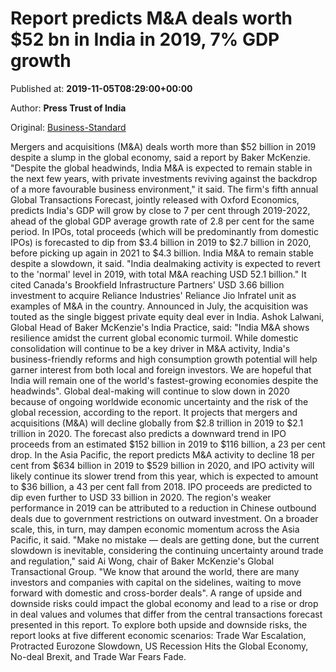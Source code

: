 
# Report predicts M&A deals worth $52 bn in India in 2019, 7% GDP growth

Published at: **2019-11-05T08:29:00+00:00**

Author: **Press Trust of India**

Original: [Business-Standard](https://www.business-standard.com/article/companies/report-predicts-m-a-deals-worth-52-bn-in-india-in-2019-7-gdp-growth-119110500761_1.html)

Mergers and acquisitions (M&A) deals worth more than $52 billion in 2019 despite a slump in the global economy, said a report by Baker McKenzie.
"Despite the global headwinds, India M&A is expected to remain stable in the next few years, with private investments reviving against the backdrop of a more favourable business environment," it said.
The firm's fifth annual Global Transactions Forecast, jointly released with Oxford Economics, predicts India's GDP will grow by close to 7 per cent through 2019-2022, ahead of the global GDP average growth rate of 2.8 per cent for the same period.
In IPOs, total proceeds (which will be predominantly from domestic IPOs) is forecasted to dip from $3.4 billion in 2019 to $2.7 billion in 2020, before picking up again in 2021 to $4.3 billion.
India M&A to remain stable despite a slowdown, it said. "India dealmaking activity is expected to revert to the 'normal' level in 2019, with total M&A reaching USD 52.1 billion." It cited Canada's Brookfield Infrastructure Partners' USD 3.66 billion investment to acquire Reliance Industries' Reliance Jio lnfratel unit as examples of M&A in the country.
Announced in July, the acquisition was touted as the single biggest private equity deal ever in India.
Ashok Lalwani, Global Head of Baker McKenzie's India Practice, said: "India M&A shows resilience amidst the current global economic turmoil. While domestic consolidation will continue to be a key driver in M&A activity, India's business-friendly reforms and high consumption growth potential will help garner interest from both local and foreign investors. We are hopeful that India will remain one of the world's fastest-growing economies despite the headwinds".
Global deal-making will continue to slow down in 2020 because of ongoing worldwide economic uncertainty and the risk of the global recession, according to the report.
It projects that mergers and acquisitions (M&A) will decline globally from $2.8 trillion in 2019 to $2.1 trillion in 2020.
The forecast also predicts a downward trend in IPO proceeds from an estimated $152 billion in 2019 to $116 billion, a 23 per cent drop.
In the Asia Pacific, the report predicts M&A activity to decline 18 per cent from $634 billion in 2019 to $529 billion in 2020, and IPO activity will likely continue its slower trend from this year, which is expected to amount to $36 billion, a 43 per cent fall from 2018. IPO proceeds are predicted to dip even further to USD 33 billion in 2020.
The region's weaker performance in 2019 can be attributed to a reduction in Chinese outbound deals due to government restrictions on outward investment. On a broader scale, this, in turn, may dampen economic momentum across the Asia Pacific, it said.
"Make no mistake — deals are getting done, but the current slowdown is inevitable, considering the continuing uncertainty around trade and regulation," said Ai Wong, chair of Baker McKenzie's Global Transactional Group. "We know that around the world, there are many investors and companies with capital on the sidelines, waiting to move forward with domestic and cross-border deals".
A range of upside and downside risks could impact the global economy and lead to a rise or drop in deal values and volumes that differ from the central transactions forecast presented in this report. To explore both upside and downside risks, the report looks at five different economic scenarios: Trade War Escalation, Protracted Eurozone Slowdown, US Recession Hits the Global Economy, No-deal Brexit, and Trade War Fears Fade.
